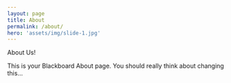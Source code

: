 ```yaml
---
layout: page
title: About
permalink: /about/
hero: 'assets/img/slide-1.jpg'
---
```


About Us!

This is your Blackboard About page. You should really think about changing this...

